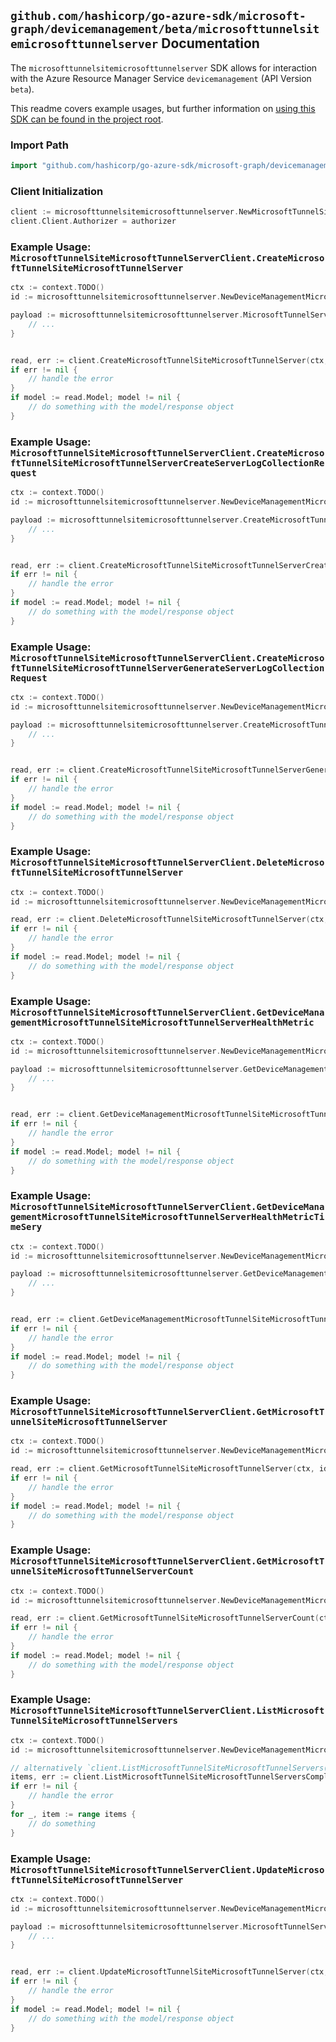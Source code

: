 
## `github.com/hashicorp/go-azure-sdk/microsoft-graph/devicemanagement/beta/microsofttunnelsitemicrosofttunnelserver` Documentation

The `microsofttunnelsitemicrosofttunnelserver` SDK allows for interaction with the Azure Resource Manager Service `devicemanagement` (API Version `beta`).

This readme covers example usages, but further information on [using this SDK can be found in the project root](https://github.com/hashicorp/go-azure-sdk/tree/main/docs).

### Import Path

```go
import "github.com/hashicorp/go-azure-sdk/microsoft-graph/devicemanagement/beta/microsofttunnelsitemicrosofttunnelserver"
```


### Client Initialization

```go
client := microsofttunnelsitemicrosofttunnelserver.NewMicrosoftTunnelSiteMicrosoftTunnelServerClientWithBaseURI("https://management.azure.com")
client.Client.Authorizer = authorizer
```


### Example Usage: `MicrosoftTunnelSiteMicrosoftTunnelServerClient.CreateMicrosoftTunnelSiteMicrosoftTunnelServer`

```go
ctx := context.TODO()
id := microsofttunnelsitemicrosofttunnelserver.NewDeviceManagementMicrosoftTunnelSiteID("microsoftTunnelSiteIdValue")

payload := microsofttunnelsitemicrosofttunnelserver.MicrosoftTunnelServer{
	// ...
}


read, err := client.CreateMicrosoftTunnelSiteMicrosoftTunnelServer(ctx, id, payload)
if err != nil {
	// handle the error
}
if model := read.Model; model != nil {
	// do something with the model/response object
}
```


### Example Usage: `MicrosoftTunnelSiteMicrosoftTunnelServerClient.CreateMicrosoftTunnelSiteMicrosoftTunnelServerCreateServerLogCollectionRequest`

```go
ctx := context.TODO()
id := microsofttunnelsitemicrosofttunnelserver.NewDeviceManagementMicrosoftTunnelSiteIdMicrosoftTunnelServerID("microsoftTunnelSiteIdValue", "microsoftTunnelServerIdValue")

payload := microsofttunnelsitemicrosofttunnelserver.CreateMicrosoftTunnelSiteMicrosoftTunnelServerCreateServerLogCollectionRequestRequest{
	// ...
}


read, err := client.CreateMicrosoftTunnelSiteMicrosoftTunnelServerCreateServerLogCollectionRequest(ctx, id, payload)
if err != nil {
	// handle the error
}
if model := read.Model; model != nil {
	// do something with the model/response object
}
```


### Example Usage: `MicrosoftTunnelSiteMicrosoftTunnelServerClient.CreateMicrosoftTunnelSiteMicrosoftTunnelServerGenerateServerLogCollectionRequest`

```go
ctx := context.TODO()
id := microsofttunnelsitemicrosofttunnelserver.NewDeviceManagementMicrosoftTunnelSiteIdMicrosoftTunnelServerID("microsoftTunnelSiteIdValue", "microsoftTunnelServerIdValue")

payload := microsofttunnelsitemicrosofttunnelserver.CreateMicrosoftTunnelSiteMicrosoftTunnelServerGenerateServerLogCollectionRequestRequest{
	// ...
}


read, err := client.CreateMicrosoftTunnelSiteMicrosoftTunnelServerGenerateServerLogCollectionRequest(ctx, id, payload)
if err != nil {
	// handle the error
}
if model := read.Model; model != nil {
	// do something with the model/response object
}
```


### Example Usage: `MicrosoftTunnelSiteMicrosoftTunnelServerClient.DeleteMicrosoftTunnelSiteMicrosoftTunnelServer`

```go
ctx := context.TODO()
id := microsofttunnelsitemicrosofttunnelserver.NewDeviceManagementMicrosoftTunnelSiteIdMicrosoftTunnelServerID("microsoftTunnelSiteIdValue", "microsoftTunnelServerIdValue")

read, err := client.DeleteMicrosoftTunnelSiteMicrosoftTunnelServer(ctx, id)
if err != nil {
	// handle the error
}
if model := read.Model; model != nil {
	// do something with the model/response object
}
```


### Example Usage: `MicrosoftTunnelSiteMicrosoftTunnelServerClient.GetDeviceManagementMicrosoftTunnelSiteMicrosoftTunnelServerHealthMetric`

```go
ctx := context.TODO()
id := microsofttunnelsitemicrosofttunnelserver.NewDeviceManagementMicrosoftTunnelSiteIdMicrosoftTunnelServerID("microsoftTunnelSiteIdValue", "microsoftTunnelServerIdValue")

payload := microsofttunnelsitemicrosofttunnelserver.GetDeviceManagementMicrosoftTunnelSiteMicrosoftTunnelServerHealthMetricRequest{
	// ...
}


read, err := client.GetDeviceManagementMicrosoftTunnelSiteMicrosoftTunnelServerHealthMetric(ctx, id, payload)
if err != nil {
	// handle the error
}
if model := read.Model; model != nil {
	// do something with the model/response object
}
```


### Example Usage: `MicrosoftTunnelSiteMicrosoftTunnelServerClient.GetDeviceManagementMicrosoftTunnelSiteMicrosoftTunnelServerHealthMetricTimeSery`

```go
ctx := context.TODO()
id := microsofttunnelsitemicrosofttunnelserver.NewDeviceManagementMicrosoftTunnelSiteIdMicrosoftTunnelServerID("microsoftTunnelSiteIdValue", "microsoftTunnelServerIdValue")

payload := microsofttunnelsitemicrosofttunnelserver.GetDeviceManagementMicrosoftTunnelSiteMicrosoftTunnelServerHealthMetricTimeSeryRequest{
	// ...
}


read, err := client.GetDeviceManagementMicrosoftTunnelSiteMicrosoftTunnelServerHealthMetricTimeSery(ctx, id, payload)
if err != nil {
	// handle the error
}
if model := read.Model; model != nil {
	// do something with the model/response object
}
```


### Example Usage: `MicrosoftTunnelSiteMicrosoftTunnelServerClient.GetMicrosoftTunnelSiteMicrosoftTunnelServer`

```go
ctx := context.TODO()
id := microsofttunnelsitemicrosofttunnelserver.NewDeviceManagementMicrosoftTunnelSiteIdMicrosoftTunnelServerID("microsoftTunnelSiteIdValue", "microsoftTunnelServerIdValue")

read, err := client.GetMicrosoftTunnelSiteMicrosoftTunnelServer(ctx, id)
if err != nil {
	// handle the error
}
if model := read.Model; model != nil {
	// do something with the model/response object
}
```


### Example Usage: `MicrosoftTunnelSiteMicrosoftTunnelServerClient.GetMicrosoftTunnelSiteMicrosoftTunnelServerCount`

```go
ctx := context.TODO()
id := microsofttunnelsitemicrosofttunnelserver.NewDeviceManagementMicrosoftTunnelSiteID("microsoftTunnelSiteIdValue")

read, err := client.GetMicrosoftTunnelSiteMicrosoftTunnelServerCount(ctx, id)
if err != nil {
	// handle the error
}
if model := read.Model; model != nil {
	// do something with the model/response object
}
```


### Example Usage: `MicrosoftTunnelSiteMicrosoftTunnelServerClient.ListMicrosoftTunnelSiteMicrosoftTunnelServers`

```go
ctx := context.TODO()
id := microsofttunnelsitemicrosofttunnelserver.NewDeviceManagementMicrosoftTunnelSiteID("microsoftTunnelSiteIdValue")

// alternatively `client.ListMicrosoftTunnelSiteMicrosoftTunnelServers(ctx, id)` can be used to do batched pagination
items, err := client.ListMicrosoftTunnelSiteMicrosoftTunnelServersComplete(ctx, id)
if err != nil {
	// handle the error
}
for _, item := range items {
	// do something
}
```


### Example Usage: `MicrosoftTunnelSiteMicrosoftTunnelServerClient.UpdateMicrosoftTunnelSiteMicrosoftTunnelServer`

```go
ctx := context.TODO()
id := microsofttunnelsitemicrosofttunnelserver.NewDeviceManagementMicrosoftTunnelSiteIdMicrosoftTunnelServerID("microsoftTunnelSiteIdValue", "microsoftTunnelServerIdValue")

payload := microsofttunnelsitemicrosofttunnelserver.MicrosoftTunnelServer{
	// ...
}


read, err := client.UpdateMicrosoftTunnelSiteMicrosoftTunnelServer(ctx, id, payload)
if err != nil {
	// handle the error
}
if model := read.Model; model != nil {
	// do something with the model/response object
}
```

